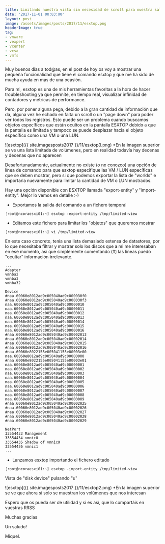 ```yaml
---
title: Limitando nuestra vista sin necesidad de scroll para nuestra salida ESXTOP
date: '2017-11-01 00:03:00'
layout: post
image: /assets/images/posts/2017/11/esxtop.png
headerImage: true
tag:
- vmware
- vexpert
- vcenter
- vcsa
- vmfs
---
```


Muy buenos días a tod@as, en el post de hoy os voy a mostrar una pequeña funcionalidad que tiene el comando esxtop y que me ha sido de mucha ayuda en mas de una ocasión.

Para mi, esxtop es una de mis herramientas favoritas a la hora de hacer troubleshooting ya que permite, en tiempo real, visualizar infinidad de contadores y métricas de performance.

Pero, por poner alguna pega, debido a la gran cantidad de información que da, alguna vez he echado en falta un scroll o un "page down" para poder ver todos los registros. Esto puede ser un problema cuando buscamos objetos específicos que están ocultos en la pantalla ESXTOP debido a que la pantalla es limitada y tampoco se puede desplazar hacia el objeto específico como una VM o una LUN.

![esxtop]({{ site.imagesposts2017 }}/11/esxtop3.png)
*En la imagen superior se ve una lista limitada de volúmenes, pero en realidad todavía hay decenas y decenas que no aparecen

Desafortunadamente, actualmente no existe (o no conozco) una opción de línea de comando para que esxtop especifique las VM / LUN específicas que se deben mostrar, pero si que podemos exportar la lista de "worlds" e importarla nuevamente para limitar la cantidad de VM o LUN mostrados.

Hay una opción disponible con ESXTOP llamada "export-entity" y "import-entity". Mejor lo vemos en detalle :-)

+ Exportamos la salida del comando a un fichero temporal

```ssh
[root@ncoraesxi01:~] esxtop -export-entity /tmp/limited-view
```

+ Editamos este fichero para limitar los "objetos" que queremos mostrar

```ssh
[root@ncoraesxi01:~] vi /tmp/limited-view
```

En este caso concreto, tenia una lista demasiado extensa de datastores, por lo que necesitaba filtrar y mostrar solo los discos que a mi me interesaban en ese momento, así que simplemente comentando (#) las lineas puedo "ocultar" información irrelevante.

```ssh
...
Adapter
vmhba2
vmhba3
vmhba32

Device
#naa.60060e8012ad9c005040ad9c000030f0
#naa.60060e8012ad9c005040ad9c000030f3
naa.60060e8012ad9c005040ad9c00000010
naa.60060e8012ad9c005040ad9c00000011
naa.60060e8012ad9c005040ad9c00000012
naa.60060e8012ad9c005040ad9c00000013
naa.60060e8012ad9c005040ad9c00000014
naa.60060e8012ad9c005040ad9c00000015
naa.60060e8012ad9c005040ad9c00000016
#naa.60060e8012ad9c005040ad9c00002013
#naa.60060e8012ad9c005040ad9c00002014
#naa.60060e8012ad9c005040ad9c00002015
#naa.60060e8012ad9c005040ad9c00002016
#naa.60060e8022155e005041155e00003e00
naa.60060e8012ad9c005040ad9c00000000
#naa.60060e8022155e005041155e00003e01
naa.60060e8012ad9c005040ad9c00000001
naa.60060e8012ad9c005040ad9c00000002
naa.60060e8012ad9c005040ad9c00000003
naa.60060e8012ad9c005040ad9c00000004
naa.60060e8012ad9c005040ad9c00000005
naa.60060e8012ad9c005040ad9c00000006
naa.60060e8012ad9c005040ad9c00000007
naa.60060e8012ad9c005040ad9c00000008
naa.60060e8012ad9c005040ad9c00000009
#naa.60060e8012ad9c005040ad9c00002025
#naa.60060e8012ad9c005040ad9c00002026
#naa.60060e8012ad9c005040ad9c00002027
#naa.60060e8012ad9c005040ad9c00002028
#naa.60060e8012ad9c005040ad9c00002029

NetPort
33554433 Management
33554434 vmnic0
33554435 Shadow of vmnic0
33554436 vmnic1
...
```

+ Lanzamos esxtop importando el fichero editado

```ssh
[root@ncoraesxi01:~] esxtop -import-entity /tmp/limited-view
```

Vista de "disk device" pulsando "u"

![esxtop]({{ site.imagesposts2017 }}/11/esxtop2.png)
*En la imagen superior se ve que ahora si solo se muestran los volúmenes que nos interesan

Espero que os pueda ser de utilidad y si es así, que lo compartáis en vuestras RRSS

Muchas gracias

Un saludo!

Miquel.


